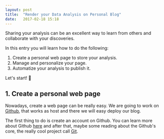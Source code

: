 ```yaml
---
layout: post
title:  "Render your Data Analysis on Personal Blog"
date:   2017-02-18 15:18
---
```


Sharing your analysis can be an excellent way to learn from others and collaborate with your discoveries. 

In this entry you will learn how to do the following:

1. Create a personal web page to store your analysis.
2. Manage and personalize your page.
3. Automatize your analysis to publish it.

Let's start! :grimacing:

## 1. Create a personal web page
Nowadays, create a web page can be really easy. We are going to work on [Github](https://github.com/), that works as host and there we will easy deploy our blog. 

The first thing to do is create an account on Github. You can learn more about Github [here](https://techcrunch.com/2012/07/14/what-exactly-is-github-anyway/) and after that, maybe some reading about the Github's core, the really cool project call [Git](https://git-scm.com/).

